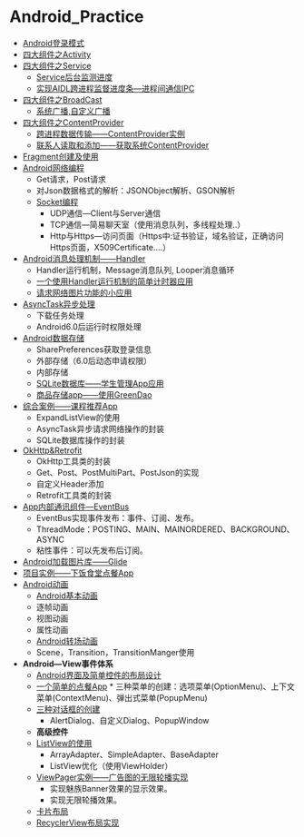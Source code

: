 # Android_Practice

* [Android登录模式](LaunchMode/)
* [四大组件之Activity](ActivityLife/)
* [四大组件之Service](ServiceSolution/)
  * [Service后台监测进度](ServiceApp/)
  * [实现AIDL跨进程监督进度条—进程间通信IPC](AIDLApp/)
* [四大组件之BroadCast](BroadcastTest/)
  * [系统广播,自定义广播](BroadDemo/)
* [四大组件之ContentProvider](myContentProvider/)
  * [跨进程数据传输——ContentProvider实例](ContentProvider/)
  * [联系人读取和添加——获取系统ContentProvider](GetPhoneApp/)
* [Fragment创建及使用](FragmentTest/)
* [Android网络编程](NetworkApp/)
  * Get请求，Post请求
  * 对Json数据格式的解析：JSONObject解析、GSON解析
  * [Socket编程](UdpApp/)
    * UDP通信—Client与Server通信
    * TCP通信—简易聊天室（使用消息队列，多线程处理..）
    * Http与Https—访问页面（Https中:证书验证，域名验证，正确访问Https页面，X509Certificate....）
* [Android消息处理机制——Handler](HandlerApp/)
  * Handler运行机制，Message消息队列,  Looper消息循环
  * [一个使用Handler运行机制的简单计时器应用](TimeApp/)
  * [请求网络图片功能的小应用](ImageApp/)
* [AsyncTask异步处理](HandlerApp/)
  * 下载任务处理
  * Android6.0后运行时权限处理
* [Android数据存储](DataStoreApp/)
  * SharePreferences获取登录信息
  * 外部存储（6.0后动态申请权限）
  * 内部存储
  * [SQLite数据库——学生管理App应用](StudentAppp/)
  * [商品存储app——使用GreenDao](StoreApp/)
* [综合案例——课程推荐App](CourseApp/) 
  * ExpandListView的使用
  * AsyncTask异步请求网络操作的封装
  * SQLite数据库操作的封装
* [OkHttp&Retrofit](OkhttpApp/) 
  * OkHttp工具类的封装
  * Get、Post、PostMultiPart、PostJson的实现
  * 自定义Header添加
  * Retrofit工具类的封装
* [App内部通讯组件—EventBus](EventBusApp/) 
  * EventBus实现事件发布：事件、订阅、发布。
  * ThreadMode：POSTING、MAIN、MAINORDERED、BACKGROUND、ASYNC
  * 粘性事件：可以先发布后订阅。
* [Android加载图片库——Glide](LoadImageApp/) 
* [项目实例——下饭食堂点餐App](RestApp/) 
* [Android动画](Animation/) 
  *  [Android基本动画](Animation/AnimationApp/) 
    *  逐帧动画
    *  视图动画
    *  属性动画
  *  [Android转场动画](Animation/TranslitionApp/) 
    *  Scene，Transition，TransitionManger使用    
* **Android—View事件体系**
  *  [Android界面及简单控件的布局设计](View/UIApp/)
    *  [一个简单的点餐App](View/Wm_app/)
      *  三种菜单的创建：选项菜单(OptionMenu)、上下文菜单(ContextMenu)、弹出式菜单(PopupMenu)
    * [三种对话框的创建](View/DialogApp/)
      * AlertDialog、自定义Dialog、PopupWindow
  *  **高级控件**
    * [ListView的使用](View/ListViewApp/)
      * ArrayAdapter、SimpleAdapter、BaseAdapter
      * ListView优化（使用ViewHolder）  
    * [ViewPager实例——广告图的无限轮播实现](View/ViewPagerApp/)
      * 实现魅族Banner效果的显示效果。
      * 实现无限轮播效果。
    * [卡片布局](View/Cardapp/)
    * [RecyclerView布局实现](View/RecyclerViewApp/)
